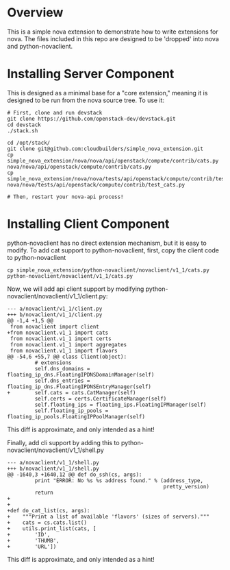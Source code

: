 Overview
========
This is a simple nova extension to demonstrate how to write extensions for
nova.  The files included in this repo are designed to be 'dropped' into nova
and python-novaclient.

Installing Server Component
===========================
This is designed as a minimal base for a "core extension," meaning it is
designed to be run from the nova source tree.  To use it:

    # First, clone and run devstack
    git clone https://github.com/openstack-dev/devstack.git
    cd devstack
    ./stack.sh

    cd /opt/stack/
    git clone git@github.com:cloudbuilders/simple_nova_extension.git
    cp simple_nova_extension/nova/nova/api/openstack/compute/contrib/cats.py nova/nova/api/openstack/compute/contrib/cats.py
    cp simple_nova_extension/nova/nova/tests/api/openstack/compute/contrib/test_cats.py nova/nova/tests/api/openstack/compute/contrib/test_cats.py

    # Then, restart your nova-api process!

Installing Client Component
===========================
python-novaclient has no direct extension mechanism, but it
is easy to modify.  To add cat support to python-novaclient,
first, copy the client code to python-novaclient

    cp simple_nova_extension/python-novaclient/novaclient/v1_1/cats.py python-novaclient/novaclient/v1_1/cats.py

Now, we will add api client support by modifying python-novaclient/novaclient/v1_1/client.py:

    --- a/novaclient/v1_1/client.py
    +++ b/novaclient/v1_1/client.py
    @@ -1,4 +1,5 @@
     from novaclient import client
    +from novaclient.v1_1 import cats
     from novaclient.v1_1 import certs
     from novaclient.v1_1 import aggregates
     from novaclient.v1_1 import flavors
    @@ -54,6 +55,7 @@ class Client(object):
             # extensions
             self.dns_domains = floating_ip_dns.FloatingIPDNSDomainManager(self)
             self.dns_entries = floating_ip_dns.FloatingIPDNSEntryManager(self)
    +        self.cats = cats.CatManager(self)
             self.certs = certs.CertificateManager(self)
             self.floating_ips = floating_ips.FloatingIPManager(self)
             self.floating_ip_pools = floating_ip_pools.FloatingIPPoolManager(self)

This diff is approximate, and only intended as a hint!

Finally, add cli support by adding this to python-novaclient/novaclient/v1_1/shell.py

    --- a/novaclient/v1_1/shell.py
    +++ b/novaclient/v1_1/shell.py
    @@ -1640,3 +1640,12 @@ def do_ssh(cs, args):
             print "ERROR: No %s %s address found." % (address_type,
                                                       pretty_version)
             return
    +
    +
    +def do_cat_list(cs, args):
    +    """Print a list of available 'flavors' (sizes of servers)."""
    +    cats = cs.cats.list()
    +    utils.print_list(cats, [
    +        'ID',
    +        'THUMB',
    +        'URL'])

This diff is approximate, and only intended as a hint!
